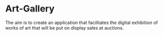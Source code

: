 # Art-Gallery
The aim is to create an application that facilitates the digital exhibition of works of art that will be put on display sales at auctions.
